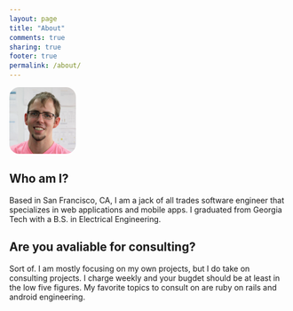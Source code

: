 ```yaml
---
layout: page
title: "About"
comments: true
sharing: true
footer: true
permalink: /about/
---
```


<img src="/images/kevin.jpg" title="Kevin Coleman" class="responsive-img" style="border-radius: 18px; width: 120px;margin-left: auto;margin-right: auto" />

## Who am I?
Based in San Francisco, CA, I am a jack of all trades software engineer that specializes in web applications and mobile apps.  I graduated from Georgia Tech with a B.S. in Electrical Engineering.

## Are you avaliable for consulting?
Sort of.  I am mostly focusing on my own projects, but I do take on consulting projects.  I charge weekly and your bugdet should be at least in the low five figures.  My favorite topics to consult on are ruby on rails and android engineering.
